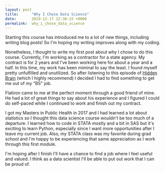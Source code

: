 ```yaml
---
layout: post
title:      "Why I Chose Data Science"
date:       2019-12-17 22:36:15 +0000
permalink:  why_i_chose_data_science
---
```



Starting this course has introduced me to a lot of new things, including writing blog posts! So I'm hoping my writing improves along with my coding. 

Nonetheless, I thought to write my first post about why I chose to do this course. Currently, I'm working as a contractor for a state agency. My contract is for 2 years and I've been working here for about a year and a half. In this time, my work has been miminal to say the least. I found myself pretty unfulfilled and unutilized. So after listening to this episode of [Hidden Brain](https://www.npr.org/2018/08/28/642706138/bs-jobs-how-meaningless-work-wears-us-down) (which I highly recommend) I decided I had to find something to get me out of my "BS" job.

Flatiron came to me at the perfect moment through a good friend of mine. He had a lot of great things to say about his experience and I figured I could do self-paced while I continued to work and finish out my contract. 

I got my Masters in Public Health in 2017 and I had learned a lot about statistics so I thought this data science course wouldn't be too much of a departure. I learned how to code in STATA mostly and a bit in SAS but it's exciting to learn Python, especially since I want more opportunities after I leave my current job. Also, my STATA class was my favorite during grad school and I'm happy to be experiencing that same appreciation as I work through this first module. 

I'm hoping after I finish I'll have a chance to find a job where I feel useful and valued. I think as a data scientist I'll be able to put out work that I can be proud of. 
